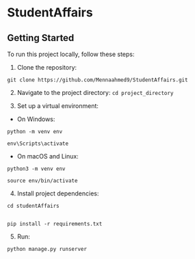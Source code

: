 # StudentAffairs

## Getting Started

To run this project locally, follow these steps:

1. Clone the repository:
```
git clone https://github.com/Mennaahmed9/StudentAffairs.git
```

2. Navigate to the project directory: 
```cd project_directory```

3. Set up a virtual environment: 

- On Windows:
```
python -m venv env
```
```
env\Scripts\activate
```
  
- On macOS and Linux:

```
python3 -m venv env
```
```
source env/bin/activate
```
  
4. Install project dependencies:
```
cd studentAffairs
```
```

pip install -r requirements.txt
```

5. Run: 
```
python manage.py runserver
```
  
  
